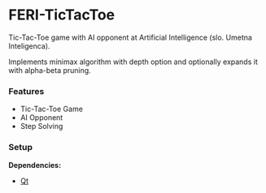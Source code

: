 # FERI-TicTacToe

Tic-Tac-Toe game with AI opponent at Artificial Intelligence (slo. Umetna Inteligenca).

Implements minimax algorithm with depth option and optionally expands it with alpha-beta pruning.

### Features

- Tic-Tac-Toe Game
- AI Opponent
- Step Solving

### Setup

**Dependencies:**
- [Qt](https://www.qt.io/)
